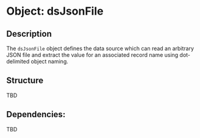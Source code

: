 Object: dsJsonFile
==================

## Description

The `dsJsonFile` object defines the data source which can read an arbitrary JSON file and extract the value for an 
associated record name using dot-delimited object naming.

## Structure

TBD

## Dependencies:

TBD

